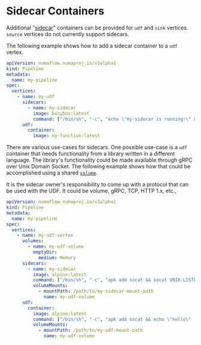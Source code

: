 # Sidecar Containers

Additional "[sidecar](https://kubernetes.io/docs/concepts/workloads/pods/#how-pods-manage-multiple-containers)" containers can be provided for `udf` and `sink` vertices. `source` vertices do not currently support sidecars.

The following example shows how to add a sidecar container to a `udf` vertex.

```yaml
apiVersion: numaflow.numaproj.io/v1alpha1
kind: Pipeline
metadata:
  name: my-pipeline
spec:
  vertices:
    - name: my-udf
      sidecars:
        - name: my-sidecar
          image: busybox:latest
          command: ["/bin/sh", "-c", "echo \"my-sidecar is running!\" && tail -f /dev/null"]
      udf:
        container:
          image: my-function:latest
```

There are various use-cases for sidecars. One possible use-case is a `udf` container that needs functionality
from a library written in a different language. The library's functionality could be made available through
gRPC over Unix Domain Socket. The following example shows how that could be accomplished using a shared [`volume`](./volumes.md).

It is the sidecar owner's responsibility to come up with a protocol that can be used with the UDF. It could be volume, gRPC, TCP, HTTP 1.x, etc.,

```yaml
apiVersion: numaflow.numaproj.io/v1alpha1
kind: Pipeline
metadata:
  name: my-pipeline
spec:
  vertices:
    - name: my-udf-vertex
      volumes:
        - name: my-udf-volume
          emptyDir:
            medium: Memory
      sidecars:
        - name: my-sidecar
          image: alpine:latest
          command: ["/bin/sh", "-c", "apk add socat && socat UNIX-LISTEN:/path/to/my-sidecar-mount-path/my.sock - && tail -f /dev/null"]
          volumeMounts:
            - mountPath: /path/to/my-sidecar-mount-path
              name: my-udf-volume
      udf:
        container:
          image: alpine:latest
          command: ["/bin/sh", "-c", "apk add socat && echo \"hello\" | socat UNIX-CONNECT:/path/to/my-udf-mount-path/my.sock,forever - && tail -f /dev/null"]
          volumeMounts:
            - mountPath: /path/to/my-udf-mount-path
              name: my-udf-volume
```
